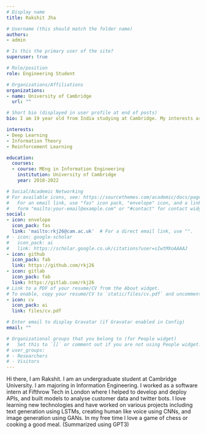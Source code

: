 ```yaml
---
# Display name
title: Rakshit Jha

# Username (this should match the folder name)
authors:
- admin

# Is this the primary user of the site?
superuser: true

# Role/position
role: Engineering Student

# Organizations/Affiliations
organizations:
- name: University of Cambridge
  url: ""

# Short bio (displayed in user profile at end of posts)
bio: I am 19 year old from India studying at Cambridge. My interests are in machine learning and deep learning.

interests:
- Deep Learning
- Information Theory
- Reinforcement Learning

education:
  courses:
  - course: MEng in Information Engineering
    institution: University of Cambridge
    year: 2018-2022

# Social/Academic Networking
# For available icons, see: https://sourcethemes.com/academic/docs/page-builder/#icons
#   For an email link, use "fas" icon pack, "envelope" icon, and a link in the
#   form "mailto:your-email@example.com" or "#contact" for contact widget.
social:
- icon: envelope
  icon_pack: fas
  link: 'mailto:rkj26@cam.ac.uk'  # For a direct email link, use "".
# - icon: google-scholar
#   icon_pack: ai
#   link: https://scholar.google.co.uk/citations?user=sIwtMXoAAAAJ
- icon: github
  icon_pack: fab
  link: https://github.com/rkj26
- icon: gitlab
  icon_pack: fab
  link: https://gitlab.com/rkj26
# Link to a PDF of your resume/CV from the About widget.
# To enable, copy your resume/CV to `static/files/cv.pdf` and uncomment the lines below.
- icon: cv
  icon_pack: ai
  link: files/cv.pdf

# Enter email to display Gravatar (if Gravatar enabled in Config)
email: ""

# Organizational groups that you belong to (for People widget)
#   Set this to `[]` or comment out if you are not using People widget.
# user_groups:
# - Researchers
# - Visitors
---
```


Hi there, I am Rakshit.  I am an undergraduate student at Cambridge University.  I am majoring in Information Engineering.  I worked as a software intern at Fifthrow Tech in London where I helped to develop and deploy APIs, and built models to analyse customer data and twitter bots.  I love learning new technologies and have worked on various projects including text generation using LSTMs, creating human like voice using CNNs, and image generation using GANs. In my free time I love a game of chess or cooking a good meal.
(Summarized using GPT3)
